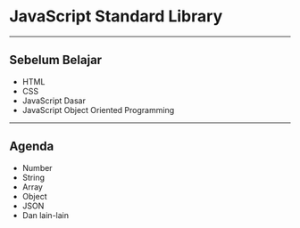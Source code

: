 # JavaScript Standard Library

---

## Sebelum Belajar

- HTML
- CSS
- JavaScript Dasar
- JavaScript Object Oriented Programming

---

## Agenda

- Number
- String
- Array
- Object
- JSON
- Dan lain-lain

